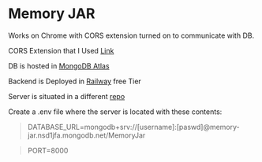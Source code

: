# Memory JAR

Works on Chrome with CORS extension turned on to communicate with DB.

CORS Extension that I Used [Link](https://chromewebstore.google.com/detail/allow-cors-access-control/lhobafahddgcelffkeicbaginigeejlf)

DB is hosted in [MongoDB Atlas](https://cloud.mongodb.com/v2/5f218866c992a7211dbc6fed#/security/database/users)

Backend is Deployed in [Railway](https://railway.app) free Tier

Server is situated in a different [repo](https://github.com/rahilhastu/memory-jar/tree/main/server)

Create a .env file where the server is located with these contents:

> DATABASE_URL=mongodb+srv://[username]:[paswd]@memory-jar.nsd1jfa.mongodb.net/MemoryJar

> PORT=8000

